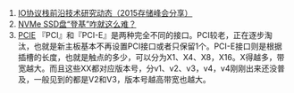 1. [IO协议栈前沿技术研究动态（2015存储峰会分享）](https://mp.weixin.qq.com/s?__biz=MzAwNzU3NzQ0MA==&mid=401588354&idx=1&sn=2bb8a5befd3169881dc48efc4ec0b366&scene=1&srcid=0108KYEWTTWYMT1okiJi8LaE&from=singlemessage&isappinstalled=0#wechat_redirect)
2. [NVMe SSD盘“登基”咋就这么难？](https://www.doit.com.cn/p/237852.html)
3. [PCIE](https://zhuanlan.zhihu.com/p/75880470)
    『PCI』和『PCI-E』是两种完全不同的接口。PCI较老，正在逐步淘汰，也就是新主板基本不再设置PCI接口或者只保留1个。PCI-E接口则是根据插槽的长度，也就是触点的多少，可以分为X1、X4、X8，X16。X得越多，带宽越大。而且这些XX都对应版本号，分v1、v2、v3，v4，v4刚刚出来还没普及，一般见到的都是V2和V3，版本号越高带宽也越大。
